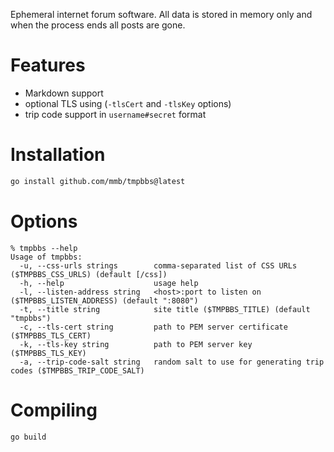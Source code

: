 Ephemeral internet forum software. All data is stored in memory only and when
the process ends all posts are gone.

# Features
  * Markdown support
  * optional TLS using (`-tlsCert` and `-tlsKey` options)
  * trip code support in `username#secret` format

# Installation

```sh
go install github.com/mmb/tmpbbs@latest
```

# Options

```
% tmpbbs --help
Usage of tmpbbs:
  -u, --css-urls strings        comma-separated list of CSS URLs ($TMPBBS_CSS_URLS) (default [/css])
  -h, --help                    usage help
  -l, --listen-address string   <host>:port to listen on ($TMPBBS_LISTEN_ADDRESS) (default ":8080")
  -t, --title string            site title ($TMPBBS_TITLE) (default "tmpbbs")
  -c, --tls-cert string         path to PEM server certificate ($TMPBBS_TLS_CERT)
  -k, --tls-key string          path to PEM server key ($TMPBBS_TLS_KEY)
  -a, --trip-code-salt string   random salt to use for generating trip codes ($TMPBBS_TRIP_CODE_SALT)
```

# Compiling

```sh
go build
```

